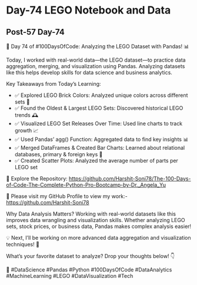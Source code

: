 # Day-74 LEGO Notebook and Data

## Post-57 Day-74

🧱 Day 74 of #100DaysOfCode: Analyzing the LEGO Dataset with Pandas! 📊

Today, I worked with real-world data—the LEGO dataset—to practice data aggregation, merging, and visualization using Pandas. Analyzing datasets like this helps develop skills for data science and business analytics.

Key Takeaways from Today’s Learning:

- ✅ Explored LEGO Brick Colors: Analyzed unique colors across different sets 🎨
- ✅ Found the Oldest & Largest LEGO Sets: Discovered historical LEGO trends 🕰
- ✅ Visualized LEGO Set Releases Over Time: Used line charts to track growth 📈
- ✅ Used Pandas’ agg() Function: Aggregated data to find key insights 📊
- ✅ Merged DataFrames & Created Bar Charts: Learned about relational databases, primary & foreign keys 🔗
- ✅ Created Scatter Plots: Analyzed the average number of parts per LEGO set

🔗 Explore the Repository: <https://github.com/Harshit-Soni78/The-100-Days-of-Code-The-Complete-Python-Pro-Bootcamp-by-Dr._Angela_Yu>

📂 Please visit my GitHub Profile to view my work:- <https://github.com/Harshit-Soni78>

Why Data Analysis Matters?
Working with real-world datasets like this improves data wrangling and visualization skills. Whether analyzing LEGO sets, stock prices, or business data, Pandas makes complex analysis easier!

💡 Next, I’ll be working on more advanced data aggregation and visualization techniques! 🚀

What’s your favorite dataset to analyze? Drop your thoughts below! 👇

🚀 #DataScience #Pandas #Python #100DaysOfCode #DataAnalytics #MachineLearning #LEGO #DataVisualization #Tech

